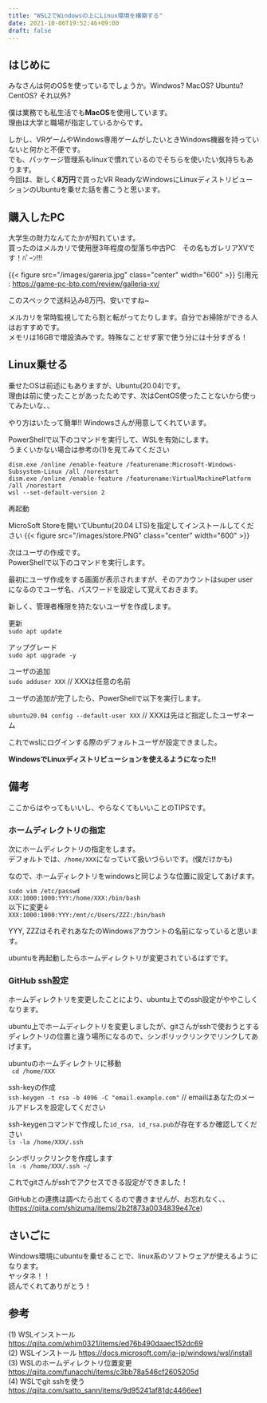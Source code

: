 ```yaml
---
title: "WSL2でWindowsの上にLinux環境を構築する"
date: 2021-10-06T19:52:46+09:00
draft: false
---
```


## はじめに

みなさんは何のOSを使っているでしょうか。Windwos? MacOS? Ubuntu? CentOS? それ以外?

僕は業務でも私生活でも**MacOS**を使用しています。  
理由は大学と職場が指定しているからです。

しかし、VRゲームやWindows専用ゲームがしたいときWindows機器を持っていないと何かと不便です。  
でも、パッケージ管理系もlinuxで慣れているのでそちらを使いたい気持ちもあります。  
今回は、新しく**8万円**で買ったVR ReadyなWindowsにLinuxディストリビューションのUbuntuを乗せた話を書こうと思います。

## 購入したPC

大学生の財力なんてたかが知れています。  
買ったのはメルカリで使用歴3年程度の型落ち中古PC　その名もガレリアXVです！ﾊﾟｰﾝ!!!

{{< figure src="/images/gareria.jpg" class="center" width="600"  >}}
引用元 : https://game-pc-bto.com/review/galleria-xv/

このスペックで送料込み8万円、安いですね~

メルカリを常時監視してたら割と転がってたりします。自分でお掃除ができる人はおすすめです。  
メモリは16GBで増設済みです。特殊なことせず家で使う分には十分すぎる！

## Linux乗せる

乗せたOSは前述にもありますが、Ubuntu(20.04)です。  
理由は前に使ったことがあったためです、次はCentOS使ったことないから使ってみたいな、、

やり方はいたって簡単!!
Windowsさんが用意してくれています。

PowerShellで以下のコマンドを実行して、WSLを有効にします。  
うまくいかない場合は参考の(1)を見てみてください

```dism.exe /online /enable-feature /featurename:Microsoft-Windows-Subsystem-Linux /all /norestart```  
```dism.exe /online /enable-feature /featurename:VirtualMachinePlatform /all /norestart```  
```wsl --set-default-version 2```  

再起動

MicroSoft Storeを開いてUbuntu(20.04 LTS)を指定してインストールしてください
{{< figure src="/images/store.PNG" class="center" width="600"  >}}


次はユーザの作成です。  
PowerShellで以下のコマンドを実行します。   

最初にユーザ作成をする画面が表示されますが、そのアカウントはsuper userになるのでユーザ名、パスワードを設定して覚えておきます。

新しく、管理者権限を持たないユーザを作成します。

更新  
```sudo apt update```

アップグレード  
```sudo apt upgrade -y```

ユーザの追加  
```sudo adduser XXX``` // XXXは任意の名前

ユーザの追加が完了したら、PowerShellで以下を実行します。  

```ubuntu20.04 config --default-user XXX``` // XXXは先ほど指定したユーザネーム

これでwslにログインする際のデフォルトユーザが設定できました。

**WindowsでLinuxディストリビューションを使えるようになった!!**


## 備考

ここからはやってもいいし、やらなくてもいいことのTIPSです。

### ホームディレクトリの指定

次にホームディレクトリの指定をします。  
デフォルトでは、```/home/XXX```になっていて扱いづらいです。(僕だけかも)  

なので、ホームディレクトリをwindowsと同じような位置に設定してあげます。

```sudo vim /etc/passwd```  
```XXX:1000:1000:YYY:/home/XXX:/bin/bash```  
以下に変更↓  
```XXX:1000:1000:YYY:/mnt/c/Users/ZZZ:/bin/bash```

YYY, ZZZはそれぞれあなたのWindowsアカウントの名前になっていると思います。

ubuntuを再起動したらホームディレクトリが変更されているはずです。

### GitHub ssh設定

ホームディレクトリを変更したことにより、ubuntu上でのssh設定がややこしくなります。

ubuntu上でホームディレクトリを変更しましたが、gitさんがsshで使おうとするディレクトリの位置と違う場所になるので、シンボリックリンクでリンクしてあげます。

ubuntuのホームディレクトリに移動  
``` cd /home/XXX```  

ssh-keyの作成  
```ssh-keygen -t rsa -b 4096 -C "email.example.com"``` // emailはあなたのメールアドレスを設定してください  

ssh-keygenコマンドで作成した```id_rsa, id_rsa.pub```が存在するか確認してください  
```ls -la /home/XXX/.ssh```

シンボリックリンクを作成します  
```ln -s /home/XXX/.ssh ~/```

これでgitさんがsshでアクセスできる設定ができました！

GitHubとの連携は調べたら出てくるので書きませんが、お忘れなく、、(https://qiita.com/shizuma/items/2b2f873a0034839e47ce)

## さいごに

Windows環境にubuntuを乗せることで、linux系のソフトウェアが使えるようになります。  
ヤッタネ！！  
読んでくれてありがとう！

## 参考
(1) WSLインストール https://qiita.com/whim0321/items/ed76b490daaec152dc69  
(2) WSLインストール https://docs.microsoft.com/ja-jp/windows/wsl/install  
(3) WSLのホームディレクトリ位置変更 https://qiita.com/funacchi/items/c3bb78a546cf2605205d  
(4) WSLでgit sshを使う https://qiita.com/satto_sann/items/9d95241af81dc4466ee1  
